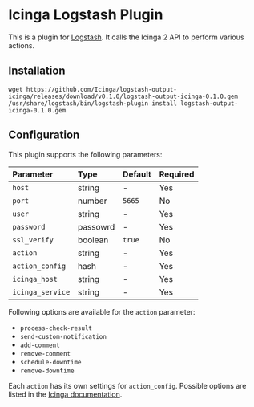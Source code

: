 # Icinga Logstash Plugin

This is a plugin for [Logstash](https://github.com/elastic/logstash). It calls the Icinga 2 API to perform various
actions.

## Installation

```shell
wget https://github.com/Icinga/logstash-output-icinga/releases/download/v0.1.0/logstash-output-icinga-0.1.0.gem
/usr/share/logstash/bin/logstash-plugin install logstash-output-icinga-0.1.0.gem
```

## Configuration
This plugin supports the following parameters:

| Parameter        | Type     | Default    | Required |
|:-----------------|:---------|:-----------|:---------|
| `host`           | string   | -          | Yes      |
| `port`           | number   | `5665`     | No       |
| `user`           | string   | -          | Yes      |
| `password`       | passowrd | -          | Yes      |
| `ssl_verify`     | boolean  | `true`     | No       |
| `action`         | string   | -          | Yes      |
| `action_config`  | hash     | -          | Yes      |
| `icinga_host`    | string   | -          | Yes      |
| `icinga_service` | string   | -          | Yes      |

Following options are available for the `action` parameter:

* `process-check-result`
* `send-custom-notification`
* `add-comment`
* `remove-comment`
* `schedule-downtime`
* `remove-downtime`

Each `action` has its own settings for `action_config`. Possible options are listed in the 
[Icinga documentation](https://docs.icinga.com/icinga2/latest/doc/module/icinga2/chapter/icinga2-api#icinga2-api-actions).